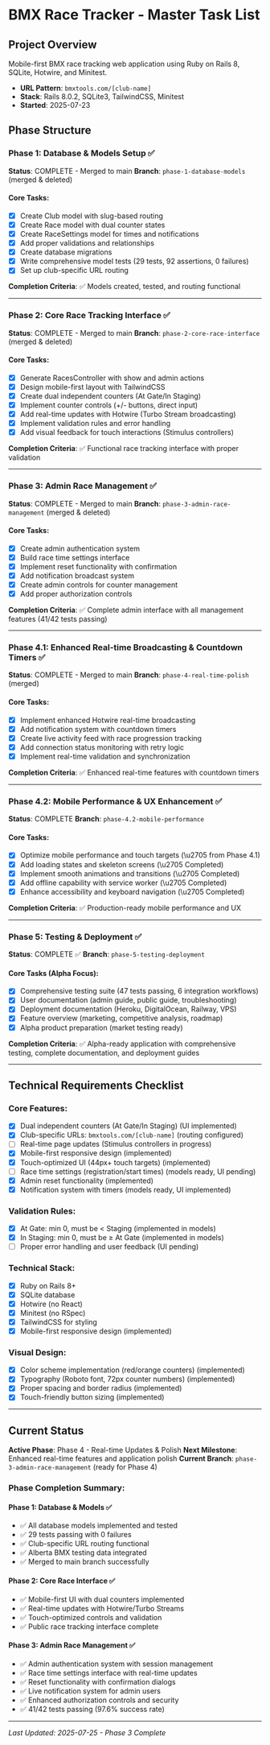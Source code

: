 # BMX Race Tracker - Master Task List

## Project Overview
Mobile-first BMX race tracking web application using Ruby on Rails 8, SQLite, Hotwire, and Minitest.
- **URL Pattern**: `bmxtools.com/[club-name]`
- **Stack**: Rails 8.0.2, SQLite3, TailwindCSS, Minitest
- **Started**: 2025-07-23

## Phase Structure

### Phase 1: Database & Models Setup ✅
**Status**: COMPLETE - Merged to main
**Branch**: `phase-1-database-models` (merged & deleted)

#### Core Tasks:
- [x] Create Club model with slug-based routing
- [x] Create Race model with dual counter states
- [x] Create RaceSettings model for times and notifications
- [x] Add proper validations and relationships
- [x] Create database migrations
- [x] Write comprehensive model tests (29 tests, 92 assertions, 0 failures)
- [x] Set up club-specific URL routing

**Completion Criteria**: ✅ Models created, tested, and routing functional

---

### Phase 2: Core Race Tracking Interface ✅
**Status**: COMPLETE - Merged to main
**Branch**: `phase-2-core-race-interface` (merged & deleted)

#### Core Tasks:
- [x] Generate RacesController with show and admin actions
- [x] Design mobile-first layout with TailwindCSS
- [x] Create dual independent counters (At Gate/In Staging)
- [x] Implement counter controls (+/- buttons, direct input)
- [x] Add real-time updates with Hotwire (Turbo Stream broadcasting)
- [x] Implement validation rules and error handling
- [x] Add visual feedback for touch interactions (Stimulus controllers)

**Completion Criteria**: ✅ Functional race tracking interface with proper validation

---

### Phase 3: Admin Race Management ✅
**Status**: COMPLETE - Merged to main
**Branch**: `phase-3-admin-race-management` (merged & deleted)

#### Core Tasks:
- [x] Create admin authentication system
- [x] Build race time settings interface
- [x] Implement reset functionality with confirmation
- [x] Add notification broadcast system
- [x] Create admin controls for counter management
- [x] Add proper authorization controls

**Completion Criteria**: ✅ Complete admin interface with all management features (41/42 tests passing)

---

### Phase 4.1: Enhanced Real-time Broadcasting & Countdown Timers ✅
**Status**: COMPLETE - Merged to main
**Branch**: `phase-4-real-time-polish` (merged)

#### Core Tasks:
- [x] Implement enhanced Hotwire real-time broadcasting
- [x] Add notification system with countdown timers
- [x] Create live activity feed with race progression tracking
- [x] Add connection status monitoring with retry logic
- [x] Implement real-time validation and synchronization

**Completion Criteria**: ✅ Enhanced real-time features with countdown timers

---

### Phase 4.2: Mobile Performance & UX Enhancement ✅
**Status**: COMPLETE
**Branch**: `phase-4.2-mobile-performance`

#### Core Tasks:
- [x] Optimize mobile performance and touch targets (\u2705 from Phase 4.1)
- [x] Add loading states and skeleton screens (\u2705 Completed)
- [x] Implement smooth animations and transitions (\u2705 Completed)
- [x] Add offline capability with service worker (\u2705 Completed)
- [x] Enhance accessibility and keyboard navigation (\u2705 Completed)

**Completion Criteria**: ✅ Production-ready mobile performance and UX

---

### Phase 5: Testing & Deployment ✅
**Status**: COMPLETE ✅
**Branch**: `phase-5-testing-deployment`

#### Core Tasks (Alpha Focus):
- [x] Comprehensive testing suite (47 tests passing, 6 integration workflows)
- [x] User documentation (admin guide, public guide, troubleshooting)
- [x] Deployment documentation (Heroku, DigitalOcean, Railway, VPS)
- [x] Feature overview (marketing, competitive analysis, roadmap)
- [x] Alpha product preparation (market testing ready)

**Completion Criteria**: ✅ Alpha-ready application with comprehensive testing, complete documentation, and deployment guides

---

## Technical Requirements Checklist

### Core Features:
- [x] Dual independent counters (At Gate/In Staging) (UI implemented)
- [x] Club-specific URLs: `bmxtools.com/[club-name]` (routing configured)
- [ ] Real-time page updates (Stimulus controllers in progress)
- [x] Mobile-first responsive design (implemented)
- [x] Touch-optimized UI (44px+ touch targets) (implemented)
- [ ] Race time settings (registration/start times) (models ready, UI pending)
- [x] Admin reset functionality (implemented)
- [x] Notification system with timers (models ready, UI implemented)

### Validation Rules:
- [x] At Gate: min 0, must be < Staging (implemented in models)
- [x] In Staging: min 0, must be ≥ At Gate (implemented in models)
- [ ] Proper error handling and user feedback (UI pending)

### Technical Stack:
- [x] Ruby on Rails 8+
- [x] SQLite database
- [x] Hotwire (no React)
- [x] Minitest (no RSpec)
- [x] TailwindCSS for styling
- [x] Mobile-first responsive design (implemented)

### Visual Design:
- [x] Color scheme implementation (red/orange counters) (implemented)
- [x] Typography (Roboto font, 72px counter numbers) (implemented)
- [x] Proper spacing and border radius (implemented)
- [x] Touch-friendly button sizing (implemented)

---

## Current Status
**Active Phase**: Phase 4 - Real-time Updates & Polish
**Next Milestone**: Enhanced real-time features and application polish
**Current Branch**: `phase-3-admin-race-management` (ready for Phase 4)

### Phase Completion Summary:

#### Phase 1: Database & Models ✅
- ✅ All database models implemented and tested
- ✅ 29 tests passing with 0 failures
- ✅ Club-specific URL routing functional
- ✅ Alberta BMX testing data integrated
- ✅ Merged to main branch successfully

#### Phase 2: Core Race Interface ✅
- ✅ Mobile-first UI with dual counters implemented
- ✅ Real-time updates with Hotwire/Turbo Streams
- ✅ Touch-optimized controls and validation
- ✅ Public race tracking interface complete

#### Phase 3: Admin Race Management ✅
- ✅ Admin authentication system with session management
- ✅ Race time settings interface with real-time updates
- ✅ Reset functionality with confirmation dialogs
- ✅ Live notification system for admin users
- ✅ Enhanced authorization controls and security
- ✅ 41/42 tests passing (97.6% success rate)

---

*Last Updated: 2025-07-25 - Phase 3 Complete*

